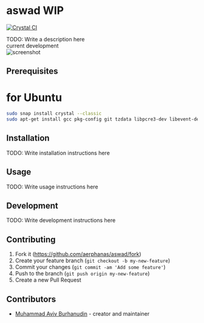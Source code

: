 # aswad WIP

[![Crystal CI](https://github.com/aerphanas/Aswad/actions/workflows/crystal.yml/badge.svg)](https://github.com/aerphanas/Aswad/actions/workflows/crystal.yml)

TODO: Write a description here  
current development  
![screenshot](https://ik.imagekit.io/ei818rceo5ypg/Screenshot_from_2022-12-31_19-04-07_hLCKj95Hu.png?ik-sdk-version=javascript-1.4.3&updatedAt=1672488499295)

## Prerequisites

# for Ubuntu
```sh
sudo snap install crystal --classic
sudo apt-get install gcc pkg-config git tzdata libpcre3-dev libevent-dev libyaml-dev libgmp-dev libssl-dev libxml2-dev libz-dev
```

## Installation

TODO: Write installation instructions here

## Usage

TODO: Write usage instructions here

## Development

TODO: Write development instructions here

## Contributing

1. Fork it (<https://github.com/aerphanas/aswad/fork>)
2. Create your feature branch (`git checkout -b my-new-feature`)
3. Commit your changes (`git commit -am 'Add some feature'`)
4. Push to the branch (`git push origin my-new-feature`)
5. Create a new Pull Request

## Contributors

- [Muhammad Aviv Burhanudin](https://github.com/your-github-user) - creator and maintainer
